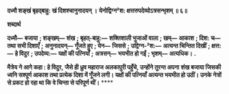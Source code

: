**दध्मौ शङ्खं बृहद्बाहु: खं दिशश्चानुनादयन् ।** **येनोद्विग्न²श: क्षत्तरुपदेव्योऽत्रसन्भृशम् ॥ ६॥** 

**शब्दार्थ** 

**दध्मौ—** **बजाया** **; शङ्खम्—** **शंख** **; बृहत्-बाहु:—** **शक्तिशाली भुजाओं वाला** **; खम्—** **आकाश** **; दिश: च—** **तथा सभी दिशाएँ** **;** **अनुनादयन्—** **गूँजते हुए** **; येन—** **जिससे** **; उद्विग्न-²श:—** **अत्यन्त चिन्तित दिखीं** **; क्षत्त:—** **हे विदुर** **; उपदेव्य:—** **यक्षों की पत्नियाँ** **;** **अत्रसन्—** **भयभीत हो गईं** **; भृशम्—** **अत्यधिक।** **.** 

**मैत्रेय ने आगे कहा : हे विदुर, जैसे ही ध्रुव महाराज अलकापुरी पहुँचे, उन्होंने तुरन्त अपना** **शंख बजाया जिसकी ध्वनि सश्पूर्ण आकाश तथा प्रत्येक दिशा में गूँजने लगी। यक्षों की पत्नियाँ** **अत्यन्त भयभीत हो उठीं। उनके नेत्रों से प्रकट हो रहा था कि वे चिन्ता से परिपूर्ण थीं।** **** 